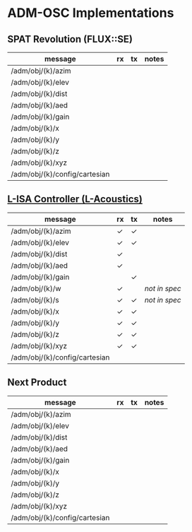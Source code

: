 # ADM-OSC Implementations

## SPAT Revolution (FLUX::SE)

|  message | rx | tx  | notes  |
|---|---|---|---|
| /adm/obj/(k)/azim | | |   |
| /adm/obj/(k)/elev | | |   |
| /adm/obj/(k)/dist | | |   |
| /adm/obj/(k)/aed  | | |   |
| /adm/obj/(k)/gain | | | |
| /adm/obj/(k)/x    | | |  |
| /adm/obj/(k)/y    | | |  |
| /adm/obj/(k)/z    | | |  |
| /adm/obj/(k)/xyz  | | |  |
| /adm/obj/(k)/config/cartesian | | | |

## [L-ISA Controller (L-Acoustics)](https://www.l-acoustics.com/products/l-isa-studio/)

|  message | rx | tx  | notes  |
|---|---|---|---|
| /adm/obj/(k)/azim | &check; | &check;  |   |
| /adm/obj/(k)/elev | &check; | &check;  |   |
| /adm/obj/(k)/dist | &check;  |   |   |
| /adm/obj/(k)/aed | &check;  |   |   |
| /adm/obj/(k)/gain |  | &check; | |
| /adm/obj/(k)/w | &check;  |   |  _not in spec_ |
| /adm/obj/(k)/s | &check; | &check; | _not in spec_ |
| /adm/obj/(k)/x | &check; | &check; |  |
| /adm/obj/(k)/y | &check; | &check; |  |
| /adm/obj/(k)/z | &check; | &check; |  |
| /adm/obj/(k)/xyz | &check; | &check; |  |
| /adm/obj/(k)/config/cartesian | | | |

## Next Product

|  message | rx | tx  | notes  |
|---|---|---|---|
| /adm/obj/(k)/azim | | |   |
| /adm/obj/(k)/elev | | |   |
| /adm/obj/(k)/dist | | |   |
| /adm/obj/(k)/aed  | | |   |
| /adm/obj/(k)/gain | | | |
| /adm/obj/(k)/x    | | |  |
| /adm/obj/(k)/y    | | |  |
| /adm/obj/(k)/z    | | |  |
| /adm/obj/(k)/xyz  | | |  |
| /adm/obj/(k)/config/cartesian | | | |
